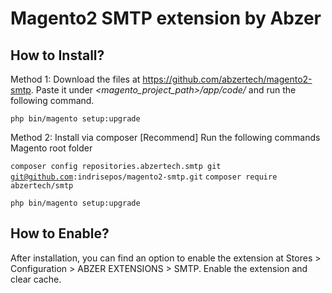 # Magento2 SMTP extension by Abzer

## How to Install?

Method 1: Download the files at https://github.com/abzertech/magento2-smtp. 
Paste it under <i><magento_project_path>/app/code/</i> and run the following command.

<code>php bin/magento setup:upgrade</code>

Method 2: Install via composer [Recommend]
Run the following commands Magento root folder

<code>composer config repositories.abzertech.smtp git git@github.com:indrisepos/magento2-smtp.git</code>
<code>composer require abzertech/smtp</code>

<code>php bin/magento setup:upgrade</code>

## How to Enable?

After installation, you can find an option to enable the extension at Stores > Configuration > ABZER EXTENSIONS >
SMTP. Enable the extension and clear cache.
